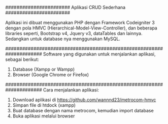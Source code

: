 #######################
Aplikasi CRUD Sederhana
#######################

Aplikasi ini dibuat menggunakan PHP dengan Framework Codeigniter 3 dengan pola HMVC (Hierarchical-Model-View-Controller), dan beberapa libraries seperti, Bootstrap v4, Jquery v3, dataTables dan lainnya. Sedangkan untuk database nya menggunakan MySQL.

#####################################################################
Software yang digunakan untuk menjalankan aplikasi, sebagai berikut:
1. Database (Xampp or Wampp)
2. Browser (Google Chrome or Firefox)

#####################################################################
Cara menjalankan aplikasi:
1. Download aplikasi di https://github.com/wannnd23/metrocom-hmvc
2. Simpan file di htdock (xampp)
3. Buat database dengan nama metrocom, kemudian import database
3. Buka aplikasi melalui browser